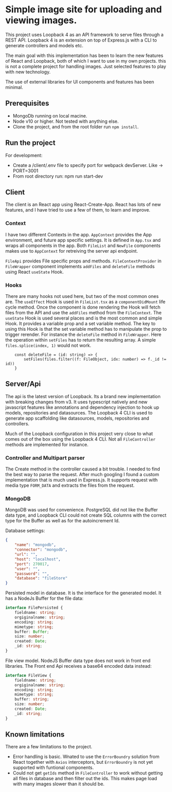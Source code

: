 # Simple image site for uploading and viewing images.
This project uses Loopback 4 as an API framework to serve files through a REST API.
Loopback 4 is an extension on top of Express.js with a CLI to generate controllers and models etc.

The main goal with this implementation has been to learn the new features of React and Loopback, both of which I want to use in my own projects. this is not a complete project for handling images. Just selected features to play with new technology.

The use of external libraries for UI components and features has been minimal.


## Prerequisites
* MongoDb running on local macine.
* Node v10 or higher. Not tested with anything else.
* Clone the project, and from the root folder run `npm install`.

## Run the project
For development: 
* Create a /client/.env file to specify port for webpack devServer. Like -> PORT=3001
* From root directory run: npm run start-dev


## Client
The client is an React app using React-Create-App. React has lots of new features, and I have tried to use a few of them, to learn and improve.
### Context
I have two different Contexts in the app. 
`AppContext` provides the App environment, and future app specific settings. It is defined in `App.tsx` and wraps all components in the app.
Both `FileList` and `NewFile` components makes use to `AppContext` for retreiving the server api endpoint.

`FileApi` provides File specific props and methods. `FileContextProvider` in `FileWrapper` component implements `addFiles` and `deleteFile` methods using React `useState` Hook.

### Hooks
There are many hooks not used here, but two of the most common ones are. 
The `useEffect` Hook is used in `FileList.tsx` as a `componentDidMount` life cycle method. Once the component is done rendering the Hook will fetch files from the API and use the `addFiles` method from the `FileContext`.
The `useState` Hook is used several places and is the most common and simple Hook. It provides a variable prop and a set variable method. The key to using this Hook is that the set variable method has to manipulate the prop to trigger rerender. For instance the `deleteFile` method in `FileWrapper`. Here the operation within `setFiles` has to return the resulting array. A simple `files.splice(index, 1)` would not work.
```
    const deleteFile = (id: string) => {
        setFiles(files.filter((f: FileObject, idx: number) => f._id != id))
    }
```

## Server/Api
The api is the latest version of Loopback. Its a brand new implementation with breaking changes from v3.
It uses typescript natively and new javascript features like annotations and dependency injection to hook up models, repositories and datasources.
The Loopback 4 CLI is used to generate app scaffolding like datasources, models, repositories and controllers.

Much of the Loopback configuration in this project very close to what comes out of the box using the Loopback 4 CLI. Not all `FileController` methods are implemented for instance.

### Controller and Multipart parser
The Create method in the controller caused a bit trouble. I needed to find the best way to parse the request. After much googling I found a custom implementation that is much used in Express.js. It supports request with media type `FORM_DATA` and extracts the files from the request.



### MongoDB
MongoDB was used for convenience. PostgreSQL did not like the Buffer data type, and Loopback CLI could not create SQL columns with the correct type for the Buffer as well as for the autoincrement Id.

Database settings:

```json
{
    "name": "mongodb",
    "connector": "mongodb",
    "url": "",
    "host": "localhost",
    "port": 270017,
    "user": "",
    "password": "",
    "database": "fileStore"
}
```
Persisted model in database. It is the interface for the generated model. It has a NodeJs Buffer for the file data:

```typescript
interface FilePersisted {
    fieldname: string;
    orgiginalname: string;
    encoding: string;
    mimetype: string;
    buffer: Buffer;
    size: number;
    created: Date;
    _id: string;
}
```
File view model. NodeJS Buffer data type does not work in front end libraries. The Front end Api receives a base64 encoded data instead:

```typescript
interface FileView {
    fieldname: string;
    orgiginalname: string;
    encoding: string;
    mimetype: string;
    buffer: string;
    size: number;
    created: Date;
    _id: string;
}
```


## Known limitations
There are a few limitations to the project.
* Error handling is basic. Wnated to use the `ErrorBoundry` solution from React together with `Axios` interceptors, but `ErrorBoundry` is not yet supported with funtional components.
* Could not get `getIds` method in `FileController` to work without getting all files in database and then filter out the ids. This makes page load with many images slower than it should be.
